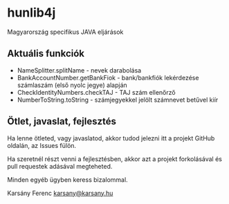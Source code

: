 hunlib4j
========

Magyarország specifikus JAVA eljárások

Aktuális funkciók
-----------------

  * NameSplitter.splitName - nevek darabolása
  * BankAccountNumber.getBankFiok - bank/bankfiók lekérdezése számlaszám (első nyolc jegye) alapján
  * CheckIdentityNumbers.checkTAJ - TAJ szám ellenőrző
  * NumberToString.toString - számjegyekkel jelölt számnevet betűvel kiír

Ötlet, javaslat, fejlesztés
---------------------------

Ha lenne ötleted, vagy javaslatod, akkor tudod jelezni itt
a projekt GitHub oldalán, az Issues fülön.

Ha szeretnél részt venni a fejlesztésben, akkor azt a projekt
forkolásával és pull requestek adásával megteheted.

Minden egyéb ügyben keress bizalommal.

Karsány Ferenc <karsany@karsany.hu>
